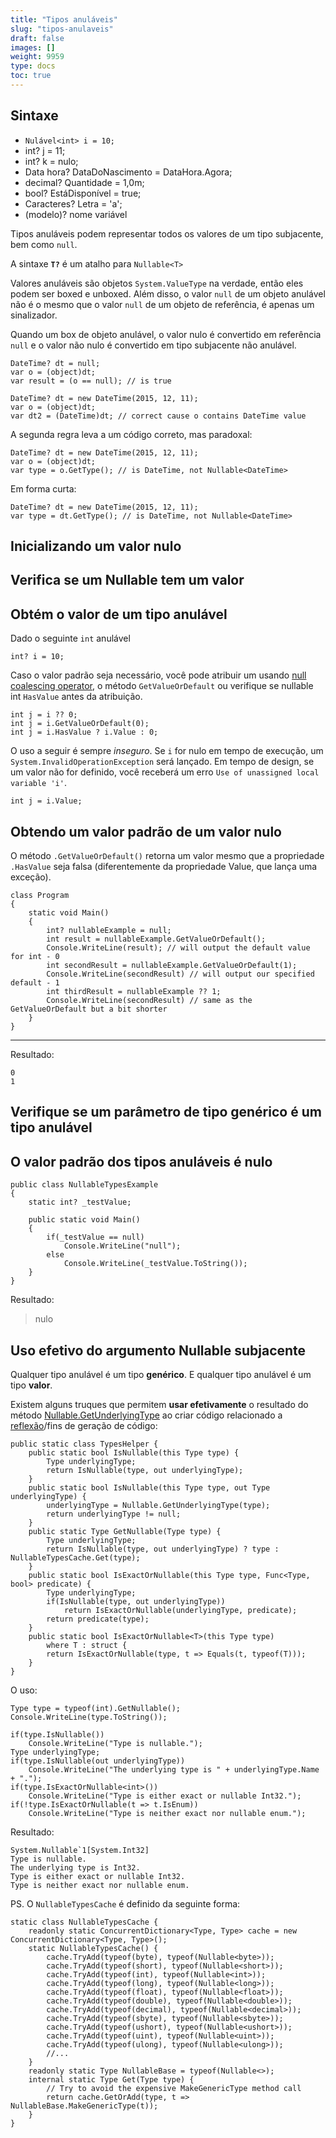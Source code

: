 ```yaml
---
title: "Tipos anuláveis"
slug: "tipos-anulaveis"
draft: false
images: []
weight: 9959
type: docs
toc: true
---
```


## Sintaxe
- `Nulável<int> i = 10;`
- int? j = 11;
- int? k = nulo;
- Data hora? DataDoNascimento = DataHora.Agora;
- decimal? Quantidade = 1,0m;
- bool? EstáDisponível = true;
- Caracteres? Letra = 'a';
- (modelo)? nome variável

Tipos anuláveis ​​podem representar todos os valores de um tipo subjacente, bem como `null`.

A sintaxe **`T?`** é um atalho para `Nullable<T>`

Valores anuláveis ​​são objetos `System.ValueType` na verdade, então eles podem ser boxed e unboxed. Além disso, o valor `null` de um objeto anulável não é o mesmo que o valor `null` de um objeto de referência, é apenas um sinalizador.

Quando um box de objeto anulável, o valor nulo é convertido em referência `null` e o valor não nulo é convertido em tipo subjacente não anulável.

    DateTime? dt = null;
    var o = (object)dt;
    var result = (o == null); // is true

    DateTime? dt = new DateTime(2015, 12, 11);
    var o = (object)dt;
    var dt2 = (DateTime)dt; // correct cause o contains DateTime value

A segunda regra leva a um código correto, mas paradoxal:

    DateTime? dt = new DateTime(2015, 12, 11);
    var o = (object)dt;
    var type = o.GetType(); // is DateTime, not Nullable<DateTime>

Em forma curta:

    DateTime? dt = new DateTime(2015, 12, 11);
    var type = dt.GetType(); // is DateTime, not Nullable<DateTime>

## Inicializando um valor nulo


## Verifica se um Nullable tem um valor


## Obtém o valor de um tipo anulável
Dado o seguinte `int` anulável

    int? i = 10;

Caso o valor padrão seja necessário, você pode atribuir um usando [null coalescing operator](https://www.wikiod.com/pt/docs/c%23/37/null-coalescing-operator#t=201512031945577057448), o método `GetValueOrDefault` ou verifique se nullable int `HasValue` antes da atribuição.

    int j = i ?? 0;
    int j = i.GetValueOrDefault(0);
    int j = i.HasValue ? i.Value : 0;

O uso a seguir é sempre *inseguro*. Se `i` for nulo em tempo de execução, um `System.InvalidOperationException` será lançado. Em tempo de design, se um valor não for definido, você receberá um erro `Use of unassigned local variable 'i'`.

    int j = i.Value;

## Obtendo um valor padrão de um valor nulo
O método `.GetValueOrDefault()` retorna um valor mesmo que a propriedade `.HasValue` seja falsa (diferentemente da propriedade Value, que lança uma exceção).

    class Program
    {
        static void Main()
        {
            int? nullableExample = null;
            int result = nullableExample.GetValueOrDefault();
            Console.WriteLine(result); // will output the default value for int - 0
            int secondResult = nullableExample.GetValueOrDefault(1);
            Console.WriteLine(secondResult) // will output our specified default - 1
            int thirdResult = nullableExample ?? 1;
            Console.WriteLine(secondResult) // same as the GetValueOrDefault but a bit shorter
        }
    }
______________________
Resultado:

    0
    1

## Verifique se um parâmetro de tipo genérico é um tipo anulável


## O valor padrão dos tipos anuláveis ​​é nulo
    public class NullableTypesExample
    {
        static int? _testValue;

        public static void Main()
        {
            if(_testValue == null)
                Console.WriteLine("null");
            else
                Console.WriteLine(_testValue.ToString());
        }
    }

Resultado:

> nulo


## Uso efetivo do argumento Nullable<T> subjacente
Qualquer tipo anulável é um tipo **genérico**. E qualquer tipo anulável é um tipo **valor**.

Existem alguns truques que permitem **usar efetivamente** o resultado do método [Nullable.GetUnderlyingType][1] ao criar código relacionado a [reflexão][2]/fins de geração de código:

    public static class TypesHelper {
        public static bool IsNullable(this Type type) {
            Type underlyingType;
            return IsNullable(type, out underlyingType);
        }
        public static bool IsNullable(this Type type, out Type underlyingType) {
            underlyingType = Nullable.GetUnderlyingType(type);
            return underlyingType != null;
        }
        public static Type GetNullable(Type type) {
            Type underlyingType;
            return IsNullable(type, out underlyingType) ? type : NullableTypesCache.Get(type);
        }
        public static bool IsExactOrNullable(this Type type, Func<Type, bool> predicate) {
            Type underlyingType;
            if(IsNullable(type, out underlyingType))
                return IsExactOrNullable(underlyingType, predicate);
            return predicate(type);
        }
        public static bool IsExactOrNullable<T>(this Type type)
            where T : struct {
            return IsExactOrNullable(type, t => Equals(t, typeof(T)));
        }
    }

O uso:

    Type type = typeof(int).GetNullable();
    Console.WriteLine(type.ToString());
    
    if(type.IsNullable())
        Console.WriteLine("Type is nullable.");
    Type underlyingType;
    if(type.IsNullable(out underlyingType))
        Console.WriteLine("The underlying type is " + underlyingType.Name + ".");
    if(type.IsExactOrNullable<int>())
        Console.WriteLine("Type is either exact or nullable Int32.");
    if(!type.IsExactOrNullable(t => t.IsEnum))
        Console.WriteLine("Type is neither exact nor nullable enum.");

Resultado:

    System.Nullable`1[System.Int32]
    Type is nullable.
    The underlying type is Int32.
    Type is either exact or nullable Int32.
    Type is neither exact nor nullable enum.

PS. O `NullableTypesCache` é definido da seguinte forma:

    static class NullableTypesCache {
        readonly static ConcurrentDictionary<Type, Type> cache = new ConcurrentDictionary<Type, Type>();
        static NullableTypesCache() {
            cache.TryAdd(typeof(byte), typeof(Nullable<byte>));
            cache.TryAdd(typeof(short), typeof(Nullable<short>));
            cache.TryAdd(typeof(int), typeof(Nullable<int>));
            cache.TryAdd(typeof(long), typeof(Nullable<long>));
            cache.TryAdd(typeof(float), typeof(Nullable<float>));
            cache.TryAdd(typeof(double), typeof(Nullable<double>));
            cache.TryAdd(typeof(decimal), typeof(Nullable<decimal>));
            cache.TryAdd(typeof(sbyte), typeof(Nullable<sbyte>));
            cache.TryAdd(typeof(ushort), typeof(Nullable<ushort>));
            cache.TryAdd(typeof(uint), typeof(Nullable<uint>));
            cache.TryAdd(typeof(ulong), typeof(Nullable<ulong>));
            //... 
        }
        readonly static Type NullableBase = typeof(Nullable<>);
        internal static Type Get(Type type) {
            // Try to avoid the expensive MakeGenericType method call
            return cache.GetOrAdd(type, t => NullableBase.MakeGenericType(t)); 
        }
    }


[1]: https://msdn.microsoft.com/en-us/library/system.nullable.getunderlyingtype(v=vs.110).aspx
[2]: https://www.wikiod.com/pt/docs/c%23/28/reflection


